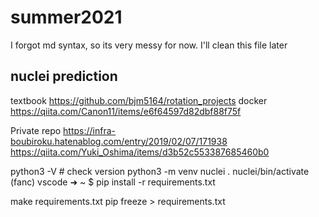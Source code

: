 # summer2021
I forgot md syntax, so its very messy for now. I'll clean this file later
## nuclei prediction
textbook https://github.com/bjm5164/rotation_projects
docker https://qiita.com/Canon11/items/e6f64597d82dbf88f75f

Private repo https://infra-boubiroku.hatenablog.com/entry/2019/02/07/171938
https://qiita.com/Yuki_Oshima/items/d3b52c553387685460b0


python3 -V # check version
python3 -m venv nuclei
. nuclei/bin/activate
(fanc) vscode ➜ ~ $ pip install -r requirements.txt





make requirements.txt
pip freeze > requirements.txt

